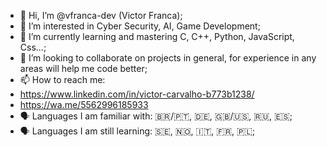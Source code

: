 - 👋 Hi, I’m @vfranca-dev (Victor Franca);
- 👀 I’m interested in Cyber Security, AI, Game Development;
- 🌱 I’m currently learning and mastering C, C++, Python, JavaScript, Css...;
- 💞️ I’m looking to collaborate on projects in general, for experience in any areas will help me code better;
- 📫 How to reach me:
- https://www.linkedin.com/in/victor-carvalho-b773b1238/
- https://wa.me/5562996185933
- 🗣️ Languages I am familiar with: 🇧🇷/🇵🇹, 🇩🇪, 🇬🇧/🇺🇸, 🇷🇺, 🇪🇸;
- 🗣️ Languages I am still learning: 🇸🇪, 🇳🇴, 🇮🇹, 🇫🇷, 🇵🇱;

